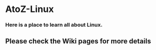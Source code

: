 # AtoZ-Linux
### Here is a place to learn all about Linux. 

## Please check the Wiki pages for more details
